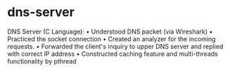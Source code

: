 # dns-server
DNS Server (C Language):
•	Understood DNS packet (via Wireshark)
•	Practiced the socket connection
•	Created an analyzer for the incoming requests.
•	Forwarded the client's inquiry to upper DNS server and replied with correct IP address
•	Constructed caching feature and multi-threads functionality by pthread

